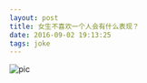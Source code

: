 ```yaml
---
layout: post
title: 女生不喜欢一个人会有什么表现？
date: 2016-09-02 19:13:25
tags: joke
---
```

![pic](http://a.33iq.com/upload/16/08/31/images/14726131712876.jpg)
